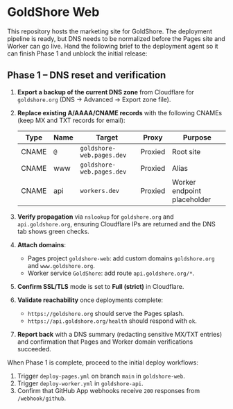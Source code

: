 # GoldShore Web

This repository hosts the marketing site for GoldShore. The deployment
pipeline is ready, but DNS needs to be normalized before the Pages site and
Worker can go live. Hand the following brief to the deployment agent so it can
finish Phase 1 and unblock the initial release:

## Phase 1 – DNS reset and verification

1. **Export a backup of the current DNS zone** from Cloudflare for
   `goldshore.org` (DNS → Advanced → Export zone file).
2. **Replace existing A/AAAA/CNAME records** with the following CNAMEs (keep MX
   and TXT records for email):

   | Type  | Name | Target                    | Proxy   | Purpose                     |
   | ----- | ---- | ------------------------- | ------- | --------------------------- |
   | CNAME | `@`  | `goldshore-web.pages.dev` | Proxied | Root site                   |
   | CNAME | www  | `goldshore-web.pages.dev` | Proxied | Alias                       |
   | CNAME | api  | `workers.dev`             | Proxied | Worker endpoint placeholder |

3. **Verify propagation** via `nslookup` for `goldshore.org` and
   `api.goldshore.org`, ensuring Cloudflare IPs are returned and the DNS tab
   shows green checks.
4. **Attach domains**:
   - Pages project `goldshore-web`: add custom domains `goldshore.org` and
     `www.goldshore.org`.
   - Worker service `GoldShore`: add route `api.goldshore.org/*`.
5. **Confirm SSL/TLS** mode is set to **Full (strict)** in Cloudflare.
6. **Validate reachability** once deployments complete:
   - `https://goldshore.org` should serve the Pages splash.
   - `https://api.goldshore.org/health` should respond with `ok`.
7. **Report back** with a DNS summary (redacting sensitive MX/TXT entries) and
   confirmation that Pages and Worker domain verifications succeeded.

When Phase 1 is complete, proceed to the initial deploy workflows:

1. Trigger `deploy-pages.yml` on branch `main` in `goldshore-web`.
2. Trigger `deploy-worker.yml` in `goldshore-api`.
3. Confirm that GitHub App webhooks receive `200` responses from
   `/webhook/github`.
